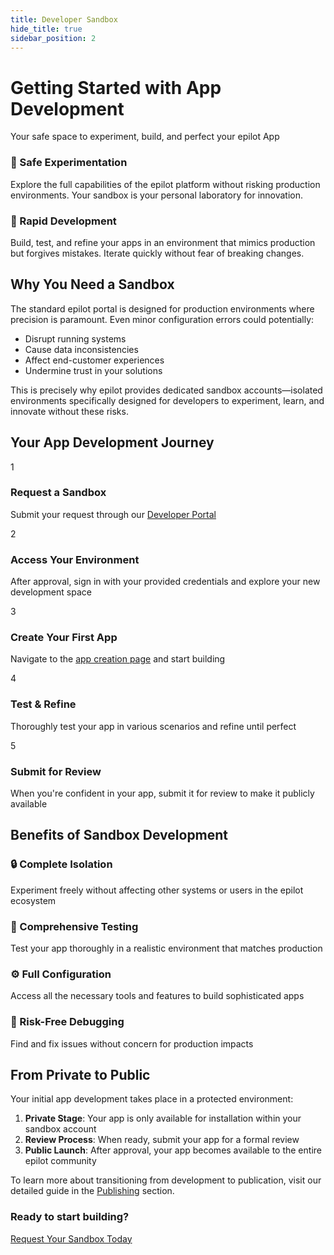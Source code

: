 ```yaml
---
title: Developer Sandbox
hide_title: true
sidebar_position: 2
---
```



# Getting Started with App Development

Your safe space to experiment, build, and perfect your epilot App

<div className="container">
  <div className="row">
    <div className="col col--6">
      <div className="card margin-bottom--lg" style={{height: '100%'}}>
        <div className="card__body">
          <h3>🔬 Safe Experimentation</h3>
          <p>Explore the full capabilities of the epilot platform without risking production environments. Your sandbox is your personal laboratory for innovation.</p>
        </div>
      </div>
    </div>
    <div className="col col--6">
      <div className="card margin-bottom--lg" style={{height: '100%'}}>
        <div className="card__body">
          <h3>🚀 Rapid Development</h3>
          <p>Build, test, and refine your apps in an environment that mimics production but forgives mistakes. Iterate quickly without fear of breaking changes.</p>
        </div>
      </div>
    </div>
  </div>
</div>

## Why You Need a Sandbox

The standard epilot portal is designed for production environments where precision is paramount. Even minor configuration errors could potentially:

- Disrupt running systems
- Cause data inconsistencies
- Affect end-customer experiences
- Undermine trust in your solutions

This is precisely why epilot provides dedicated sandbox accounts—isolated environments specifically designed for developers to experiment, learn, and innovate without these risks.

## Your App Development Journey

<div className="steps-container">
  <div className="step">
    <div className="step-number">1</div>
    <div className="step-content">
      <h3>Request a Sandbox</h3>
      <p>Submit your request through our <a href="https://portal.dev.epilot.cloud/request-sandbox" className="button button--primary button--sm">Developer Portal</a></p>
    </div>
  </div>
  <div className="step">
    <div className="step-number">2</div>
    <div className="step-content">
      <h3>Access Your Environment</h3>
      <p>After approval, sign in with your provided credentials and explore your new development space</p>
    </div>
  </div>
  <div className="step">
    <div className="step-number">3</div>
    <div className="step-content">
      <h3>Create Your First App</h3>
      <p>Navigate to the <a href="https://portal.epilot.cloud/app/apps/configuration/new">app creation page</a> and start building</p>
    </div>
  </div>
  <div className="step">
    <div className="step-number">4</div>
    <div className="step-content">
      <h3>Test & Refine</h3>
      <p>Thoroughly test your app in various scenarios and refine until perfect</p>
    </div>
  </div>
  <div className="step">
    <div className="step-number">5</div>
    <div className="step-content">
      <h3>Submit for Review</h3>
      <p>When you're confident in your app, submit it for review to make it publicly available</p>
    </div>
  </div>
</div>

## Benefits of Sandbox Development

<div className="benefits-container">
  <div className="benefit">
    <h3>🔒 Complete Isolation</h3>
    <p>Experiment freely without affecting other systems or users in the epilot ecosystem</p>
  </div>
  <div className="benefit">
    <h3>🧪 Comprehensive Testing</h3>
    <p>Test your app thoroughly in a realistic environment that matches production</p>
  </div>
  <div className="benefit">
    <h3>⚙️ Full Configuration</h3>
    <p>Access all the necessary tools and features to build sophisticated apps</p>
  </div>
  <div className="benefit">
    <h3>🐛 Risk-Free Debugging</h3>
    <p>Find and fix issues without concern for production impacts</p>
  </div>
</div>

## From Private to Public

Your initial app development takes place in a protected environment:

1. **Private Stage**: Your app is only available for installation within your sandbox account
2. **Review Process**: When ready, submit your app for a formal review
3. **Public Launch**: After approval, your app becomes available to the entire epilot community

To learn more about transitioning from development to publication, visit our detailed guide in the [Publishing](/apps/publishing/verification-process) section.

<div className="cta-container">
  <h3>Ready to start building?</h3>
  <a href="https://portal.dev.epilot.cloud/request-sandbox" className="button button--primary button--lg">Request Your Sandbox Today</a>
</div>

<style dangerouslySetInnerHTML={{__html: `
  .steps-container {
    display: flex;
    flex-direction: column;
    gap: 1rem;
    margin: 2rem 0;
  }
  
  .step {
    display: flex;
    align-items: flex-start;
    padding: 1rem;
    background: var(--ifm-card-background-color);
    border: 1px solid var(--ifm-color-emphasis-200);
    border-radius: 8px;
    transition: all 0.3s ease;
  }
  
  .step:hover {
    transform: translateY(-2px);
    box-shadow: 0 4px 6px rgba(0, 0, 0, 0.05);
    border-color: var(--ifm-color-primary-lightest);
  }
  
  .step-number {
    display: flex;
    align-items: center;
    justify-content: center;
    width: 36px;
    height: 36px;
    border-radius: 50%;
    background: var(--ifm-color-primary);
    color: var(--ifm-color-white);
    font-weight: bold;
    margin-right: 1rem;
    flex-shrink: 0;
  }
  
  .step-content {
    flex: 1;
  }
  
  .step-content h3 {
    margin-top: 0;
    margin-bottom: 0.5rem;
    color: var(--ifm-heading-color);
  }
  
  .benefits-container {
    display: grid;
    grid-template-columns: repeat(auto-fill, minmax(250px, 1fr));
    gap: 1rem;
    margin: 2rem 0;
  }
  
  .benefit {
    padding: 1.5rem;
    background: var(--ifm-card-background-color);
    border: 1px solid var(--ifm-color-emphasis-200);
    border-radius: 8px;
    transition: all 0.3s ease;
  }
  
  .benefit:hover {
    transform: translateY(-2px);
    box-shadow: 0 4px 8px rgba(0, 0, 0, 0.08);
    border-color: var(--ifm-color-primary-lightest);
  }
  
  .benefit h3 {
    margin-top: 0;
    color: var(--ifm-heading-color);
  }
  
  .cta-container {
    margin: 3rem 0;
    padding: 2rem;
    text-align: center;
    background: var(--ifm-card-background-color);
    border: 1px solid var(--ifm-color-emphasis-200);
    border-radius: 12px;
    position: relative;
    overflow: hidden;
  }

  .cta-container::before {
    content: '';
    position: absolute;
    top: 0;
    left: 0;
    right: 0;
    height: 4px;
    background: var(--ifm-color-primary);
    background: linear-gradient(90deg, 
      var(--ifm-color-primary-dark), 
      var(--ifm-color-primary), 
      var(--ifm-color-primary-light));
  }

  html[data-theme='dark'] .card,
  html[data-theme='dark'] .step,
  html[data-theme='dark'] .benefit,
  html[data-theme='dark'] .cta-container {
    border-color: var(--ifm-color-emphasis-300);
  }

  html[data-theme='dark'] .step:hover,
  html[data-theme='dark'] .benefit:hover {
    border-color: var(--ifm-color-primary);
    box-shadow: 0 4px 8px rgba(0, 0, 0, 0.2);
  }
`}} />